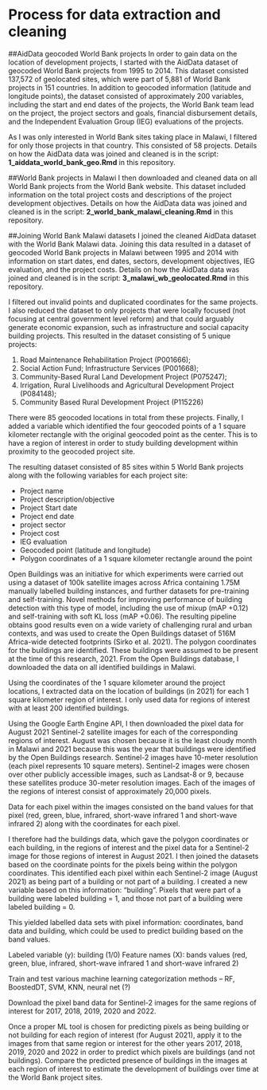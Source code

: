 # Process for data extraction and cleaning

##AidData geocoded World Bank projects 
In order to gain data on the location of development projects, I started with the AidData dataset of geocoded World Bank projects from 1995 to 2014. This dataset consisted 137,572 of geolocated sites, which were part of 5,881 of World Bank projects in 151 countries. In addition to geocoded information (latitude and longitude points), the dataset consisted of approximately 200 variables, including the start and end dates of the projects, the World Bank team lead on the project, the project sectors and goals, financial disbursement details, and the Independent Evaluation Group (IEG) evaluations of the projects. 

As I was only interested in World Bank sites taking place in Malawi, I filtered for only those projects in that country. This consisted of 58 projects. Details on how the AidData data was joined and cleaned is in the script: **1_aiddata_world_bank_geo.Rmd** in this repository.

##World Bank projects in Malawi
I then downloaded and cleaned data on all World Bank projects from the World Bank website. This dataset included information on the total project costs and descriptions of the project development objectives. Details on how the AidData data was joined and cleaned is in the script: **2_world_bank_malawi_cleaning.Rmd** in this repository.

##Joining World Bank Malawi datasets
I joined the cleaned AidData dataset with the World Bank Malawi data. Joining this data resulted in a dataset of geocoded World Bank projects in Malawi between 1995 and 2014 with information on start dates, end dates, sectors, development objectives, IEG evaluation, and the project costs. Details on how the AidData data was joined and cleaned is in the script: **3_malawi_wb_geolocated.Rmd** in this repository.

I filtered out invalid points and duplicated coordinates for the same projects. I also reduced the dataset to only projects that were locally focused (not focusing at central government level reform) and that could arguably generate economic expansion, such as infrastructure and social capacity building projects. This resulted in the dataset consisting of 5 unique projects: 
1.	Road Maintenance Rehabilitation Project (P001666); 
2.	Social Action Fund; Infrastructure Services (P001668); 
3.	Community-Based Rural Land Development Project (P075247); 
4.	Irrigation, Rural Livelihoods and Agricultural Development Project (P084148); 
5.	Community Based Rural Development Project (P115226)

There were 85 geocoded locations in total from these projects. Finally, I added a variable which identified the four geocoded points of a 1 square kilometer rectangle with the original geocoded point as the center. This is to have a region of interest in order to study building development within proximity to the geocoded project site.

The resulting dataset consisted of 85 sites within 5 World Bank projects along with the following variables for each project site:
-	Project name
-	Project description/objective
-	Project Start date
-	Project end date
- project sector
-	Project cost
- IEG evaluation
-	Geocoded point (latitude and longitude)
-	Polygon coordinates of a 1 square kilometer rectangle around the point

Open Buildings was an initiative for which experiments were carried out using a dataset of 100k satellite images across Africa containing 1.75M manually labelled building instances, and further datasets for pre-training and self-training. Novel methods for improving performance of building detection with this type of model, including the use of mixup (mAP +0.12) and self-training with soft KL loss (mAP +0.06). The resulting pipeline obtains good results even on a wide variety of challenging rural and urban contexts, and was used to create the Open Buildings dataset of 516M Africa-wide detected footprints (Sirko et al. 2021). The polygon coordinates for the buildings are identified. These buildings were assumed to be present at the time of this research, 2021. From the Open Buildings database, I downloaded the data on all identified buildings in Malawi. 

Using the coordinates of the 1 square kilometer around the project locations, I extracted data on the location of buildings (in 2021) for each 1 square kilometer region of interest. I only used data for regions of interest with at least 200 identified buildings. 

Using the Google Earth Engine API, I then downloaded the pixel data for August 2021 Sentinel-2 satellite images for each of the corresponding regions of interest. August was chosen because it is the least cloudy month in Malawi and 2021 because this was the year that buildings were identified by the Open Buildings research. Sentinel-2 images have 10-meter resolution (each pixel represents 10 square meters). Sentinel-2 images were chosen over other publicly accessible images, such as Landsat-8 or 9, because these satellites produce 30-meter resolution images. Each of the images of the regions of interest consist of approximately 20,000 pixels. 

Data for each pixel within the images consisted on the band values for that pixel (red, green, blue, infrared, short-wave infrared 1 and short-wave infrared 2) along with the coordinates for each pixel. 

I therefore had the buildings data, which gave the polygon coordinates or each building, in the regions of interest and the pixel data for a Sentinel-2 image for those regions of interest in August 2021. I then joined the datasets based on the coordinate points for the pixels being within the polygon coordinates. This identified each pixel within each Sentinel-2 image (August 2021) as being part of a building or not part of a building. I created a new variable based on this information: “building”. Pixels that were part of a building were labeled building = 1, and those not part of a building were labeled building = 0. 

This yielded labelled data sets with pixel information: coordinates, band data and building, which could be used to predict building based on the band values.

Labeled variable (y): building (1/0)
Feature names (X): bands values (red, green, blue, infrared, short-wave infrared 1 and short-wave infrared 2)

Train and test various machine learning categorization methods – RF, BoostedDT, SVM, KNN, neural net (?)

Download the pixel band data for Sentinel-2 images for the same regions of interest for 2017, 2018, 2019, 2020 and 2022.

Once a proper ML tool is chosen for predicting pixels as being building or not building for each region of interest (for August 2021), apply it to the images from that same region or interest for the other years 2017, 2018, 2019, 2020 and 2022 in order to predict which pixels are buildings (and not buildings). Compare the predicted presence of buildings in the images at each region of interest to estimate the development of buildings over time at the World Bank project sites. 
